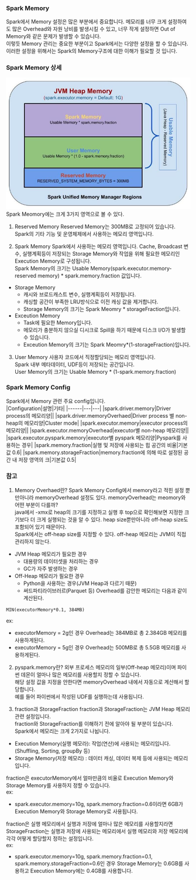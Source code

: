 ### Spark Memory
Spark에서 Memory 설정은 많은 부분에서 중요합니다. 메모리를 너무 크게 설정하여도 많은 Overhead와 자원 낭비를 발생시킬 수 있고, 너무 작게 설정하면 Out of Memory와 같은 문제가 발생할 수 있습니다.  
이렇듯 Memory 관리는 중요한 부분이고 Spark에서는 다양한 설정을 할 수 있습니다.  
이러한 설정을 위해서는 Spark의 Memory구조에 대한 이해가 필요할 것 입니다.

### Spark Memory 상세
![spark-memory-1](./images/spark-memory-1.jpeg)
Spark Meomory에는 크게 3가지 영역으로 볼 수 있다.  
1. Reserved Memory
Reserved Memory는 300MB로 고정되어 있습니다. Spark의 기타 기능 및 운영체제에서 사용하는 메모리 영역입니다.  

2. Spark Memory
Spark에서 사용하는 메모리 영역입니다. Cache, Broadcast 변수, 실행계획등이 저장되는 Storage Memory와 작업을 위해 필요한 메모리인 Execution Memory로 구성됩니다.  
Spark Memory의 크기는 Usable Memory(spark.executor.memory-reserved memory) * spark.memory.fraction 값입니다.  
- Storage Memory
  - 캐시와 브로드캐스트 변수, 실행계획등이 저장됩니다.
  - 캐싱할 공간이 부족한 LRU방식으로 이전 캐싱 값을 제거합니다.
  - Storage Memory의 크기는 Spark Meomry * storageFraction입니다.
- Exceution Memory
  - Task에 필요한 Memory입니다.
  - 메모리가 충분하지 않으실 디시크로 Spill을 하기 때문에 디스크 I/O가 발생할 수 있습니다.
  - Exceution Memory의 크기는 Spark Meomry*(1-storageFraction)입니다.

3. User Memory
사용자 코드에서 직정할당되는 메모리 영역입니다.  
Spark 내부 메타데이터, UDF등이 저장되는 공간입니다.  
User Memory의 크기는 Usable Memory * (1-spark.memory.fraction)

### Spark Memory Config
Spark에서 Memory 관련 주요 config입니다.  
|Configuration|설명|기타|
|------|---|---|
|spark.driver.memory|Driver process의 메모리양||
|spark.driver.memoryOverhaed|Driver process 별 non-heap의 메모리양|Cluster mode|
|spark.executor.memory|executor process의 메모리양||
|spark.executor.memoryOverhead|executor별 non-heap 메모리양||
|spark.executor.pyspark.memory|executor별 pyspark 메모리양|Pyspark를 사용하는 경우|
|spark.memory.fraction|실행 및 저장에 사용되는 힙 공간의 비율|기본값 0.6|
|spark.memory.storageFraction|memory.fraction에 의해 따로 설정된 공간 내 저장 영역의 크|기본값 0.5|

### 참고
1. Memory Overhaed란?
Spark Memory Config에서 memory라고 적힌 설정 뿐만아니라 memoryOverhead 설정도 있다. memoryOverhead는 meomory와 어떤 부분이 다를까?  
java에서 -xmx로 heap의 크기를 지정하고 실행 후 top으로 확인해보면 지정한 크기보다 더 크게 실행되는 것을 알 수 있다. heap size뿐만아니라 off-heap size도 포함되어 있기 때문이다.  
Spark에서는 off-heap size를 지정할 수 있다. off-heap 메모리는 JVM이 직접관리하지 않는다.  

- JVM Heap 메모리가 필요한 경우
  - 대용량의 데이터셋을 처리하는 경우
  - GC가 자주 발생하는 경우
- Off-Heap 메모리가 필요한 경우
  - Python을 사용하는 경우(JVM Heap과 다르기 때문)
  - 써드파티라이브러르(Parquet 등)
Overhead를 감안한 메모리는 다음과 같이 계산된다. 
``` 
MIN(executorMemory*0.1, 384MB)
```
ex:  
- executorMemory = 2g인 경우 Overhead는 384MB로 총 2.384GB 메모리를 사용하게된다.
- executorMemory = 5g인 경우 Overhead는 500MB로 총 5.5GB 메모리를 사용하게된다.

2. pyspark.memory란?
외부 프로세스 메모리의 일부(Off-heap 메모리)이며 파이썬 데몬이 얼마나 많은 메모리를 사용할지 정할 수 있습니다.  
해당 설정 값을 지정을 안한다면 memoryOverhead 내에서 자동으로 계산해서 할당합니다.  
예를 들어 파이썬에서 작성된 UDF를 실행하는데 사용됩니다. 

3. fraction과 StorageFraction
fraction과 StorageFraction는 JVM Heap 메모리 관련 설정입니다.  
fraction와 StorageFraction를 이해하기 전에 알아야 될 부분이 있습니다.  
Spark에서 메모리는 크게 2가지로 나뉩니다.  
- Execution Memory(실행 메모라): 작업(연산)에 사용되는 메모리입니다.(Shuffling, Sorting, groupBy 등)
- Storage Memory(저장 메모리) : 데이터 캐싱, 데이터 복제 등에 사용되는 메모리입니다.  
  
fraction은 executorMemory에서 얼마만큼의 비율로 Execution Memory와 Storage Memory를 사용하지 정할 수 있습니다.  
ex:  
- spark.executor.memory=10g, spark.memory.fraction=0.6이라면 6GB가 Execution Memory와 Storage Memory로 사용됩니다.  
  
fraction은 실행 메모리에서 실행과 저장에 얼마나 많은 메모리를 사용할지라면 StorageFraction는 실행과 저장에 사용되는 메모리에서 실행 메모리와 저장 메모리에 각각 어떻게 할당할지 정하는 설정입니다.  
ex:  
- spark.executor.memory=10g, spark.memory.fraction=0.1, spark.memory.storageFraction=0.6인 경우 Storage Memory는 0.6GB를 사용하고 Execution Memory에는 0.4GB를 사용합니다.  